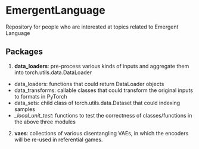 # EmergentLanguage
Repository for people who are interested at topics related to Emergent Language

## Packages

 1. **data_loaders**: pre-process various kinds of inputs and aggregate them into torch.utils.data.DataLoader
  - data_loaders: functions that could return DataLoader objects
  - data_transforms: callable classes that could transform the original inputs to formats in PyTorch
  - data_sets: child class of torch.utils.data.Dataset that could indexing samples
  - *_local_unit_test*: functions to test the correctness of classes/functions in the above three modules
  

2. **vaes**: collections of various disentangling VAEs, in which the encoders will be re-used in referential games.
